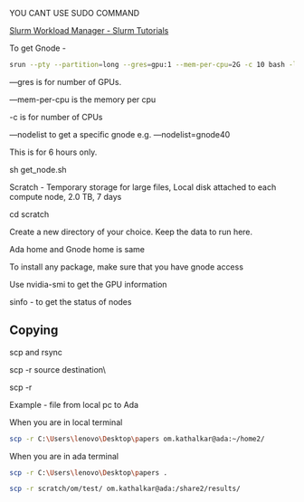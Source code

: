 
YOU CANT USE SUDO COMMAND

[](https://hpc.iiit.ac.in/wiki/index.php/Ada_User_Guide)

[Slurm Workload Manager - Slurm Tutorials](https://slurm.schedmd.com/tutorials.html)

To get Gnode - 

```bash
srun --pty --partition=long --gres=gpu:1 --mem-per-cpu=2G -c 10 bash -l
```

—gres is for number of GPUs. 

—mem-per-cpu is the memory per cpu

-c is for number of CPUs

—nodelist to get a specific gnode e.g. —nodelist=gnode40

This is for 6 hours only.

sh get_node.sh

Scratch - Temporary storage for large files, Local disk attached to each compute node, 2.0 TB, 7 days

cd scratch

Create a new directory of your choice. Keep the data to run here. 

Ada home and Gnode home is same

To install any package, make sure that you have gnode access

Use nvidia-smi to get the GPU information

sinfo - to get the status of nodes

## Copying

scp and rsync

scp -r source destination\

scp -r <path to local file> <path to ada>

Example - file from local pc to Ada

When you are in local terminal

```bash
scp -r C:\Users\lenovo\Desktop\papers om.kathalkar@ada:~/home2/
```

When you are in ada terminal

```bash
scp -r C:\Users\lenovo\Desktop\papers .
```

```bash
scp -r scratch/om/test/ om.kathalkar@ada:/share2/results/
```
